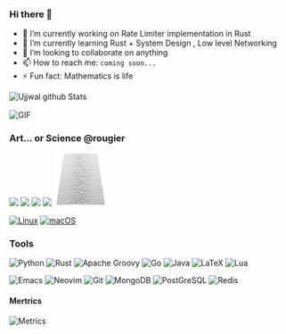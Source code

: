 

<!-- ![visitors](https://visitor-badge-reloaded.herokuapp.com/badge?page_id=Raymo111.Raymo111&color=00df00) -->

### Hi there 👋

<!-- ![](https://komarev.com/ghpvc/?username=ujjwal3067) -->

- 🔭 I’m currently working on  Rate Limiter implementation in Rust
- 🌱 I’m currently learning Rust  + System Design , Low level Networking
- 👯 I’m looking to collaborate on anything 
- 📫 How to reach me: `coming soon...`
- ⚡ Fun fact: Mathematics is life


![Ujjwal github Stats](https://github-readme-stats.vercel.app/api?username=ujjwal3067&count_private=true&show_icons=true)

<!-- ![Metrics](https://github.com/my-github-user/my-github-user/blob/master/github-metrics.svg) -->

<img align="center" alt="GIF" src="https://raw.githubusercontent.com/haoruilee/haoruilee/master/pic/pusheencode.gif" />




### Art... or Science @rougier

<img src="https://raw.githubusercontent.com/rougier/recursive-voronoi/master/recursive-voronoi.png" width="19%"> <img src="https://raw.githubusercontent.com/rougier/windmap/master/windmap.gif" width="19%"> <img src="https://raw.githubusercontent.com/rougier/alien-life/master/alien-life.gif" width="19%"> <img src="https://raw.githubusercontent.com/rougier/pendulum/master/pendulum.gif" width="19%"> <img src="https://raw.githubusercontent.com/rougier/unknown-pleasures/master/unknown-pleasures.gif" width="19%">


<!--  badges -->
[![Linux](https://svgshare.com/i/Zhy.svg)](https://svgshare.com/i/Zhy.svg)
[![macOS](https://svgshare.com/i/ZjP.svg)](https://svgshare.com/i/ZjP.svg)

### Tools 

<!-- badges -->
![Python](https://img.shields.io/badge/python-3670A0?style=for-the-badge&logo=python&logoColor=ffdd54)
![Rust](https://img.shields.io/badge/rust-%23000000.svg?style=for-the-badge&logo=rust&logoColor=white)
![Apache Groovy](https://img.shields.io/badge/Apache%20Groovy-4298B8.svg?style=for-the-badge&logo=Apache+Groovy&logoColor=white)
![Go](https://img.shields.io/badge/go-%2300ADD8.svg?style=for-the-badge&logo=go&logoColor=white)
![Java](https://img.shields.io/badge/java-%23ED8B00.svg?style=for-the-badge&logo=java&logoColor=white)
![LaTeX](https://img.shields.io/badge/latex-%23008080.svg?style=for-the-badge&logo=latex&logoColor=white)
![Lua](https://img.shields.io/badge/lua-%232C2D72.svg?style=for-the-badge&logo=lua&logoColor=white)

![Emacs](https://img.shields.io/badge/Emacs-%237F5AB6.svg?&style=for-the-badge&logo=gnu-emacs&logoColor=white)
![Neovim](https://img.shields.io/badge/NeoVim-%2357A143.svg?&style=for-the-badge&logo=neovim&logoColor=white)
![Git](https://img.shields.io/badge/git-%23F05033.svg?style=for-the-badge&logo=git&logoColor=white)
![MongoDB](https://img.shields.io/badge/MongoDB-white?style=for-the-badge&logo=mongodb&logoColor=4EA94B)
![PostGreSQL](https://img.shields.io/badge/PostgreSQL-316192?style=for-the-badge&logo=postgresql&logoColor=white)
![Redis](https://img.shields.io/badge/redis-%23DD0031.svg?&style=for-the-badge&logo=redis&logoColor=white)






<!-- Meterics action yaml -->

#### Mertrics

![Metrics](https://metrics.lecoq.io/ujjwal3067?template=classic&lines=1&achievements=1&isocalendar=1&isocalendar.duration=half-year&achievements.threshold=C&achievements.secrets=true&achievements.display=detailed&achievements.limit=0&config.timezone=America%2FToronto)




